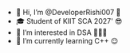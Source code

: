 - 👋 Hi, I’m @DeveloperRishi007 🙂
- 🎓 Student of KIIT SCA 2027' 😎
- 👀 I’m interested in DSA 🧑🏻‍💻
- 🌱 I’m currently learning C++ 😌
<!---
- 💞️ I’m looking to collaborate on ...
- 📫 How to reach me ...
- 😄 Pronouns: ...
- ⚡ Fun fact: ...

DeveloperRishi007/DeveloperRishi007 is a ✨ special ✨ repository because its `README.md` (this file) appears on your GitHub profile.
You can click the Preview link to take a look at your changes.
--->
